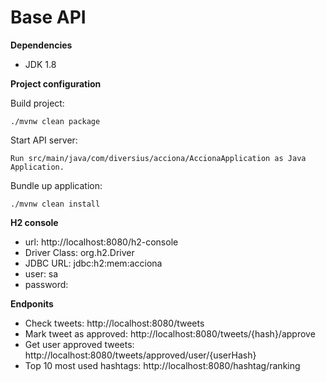 Base API
===========

**Dependencies**

* JDK 1.8

**Project configuration**

Build project:
````
./mvnw clean package
````

Start API server:
````
Run src/main/java/com/diversius/acciona/AccionaApplication as Java Application.
````

Bundle up application:
````
./mvnw clean install
````

**H2 console**
* url: http://localhost:8080/h2-console
* Driver Class: org.h2.Driver
* JDBC URL: jdbc:h2:mem:acciona
* user: sa
* password:

**Endponits**

* Check tweets: http://localhost:8080/tweets
* Mark tweet as approved: http://localhost:8080/tweets/{hash}/approve
* Get user approved tweets: http://localhost:8080/tweets/approved/user/{userHash}
* Top 10 most used hashtags: http://localhost:8080/hashtag/ranking